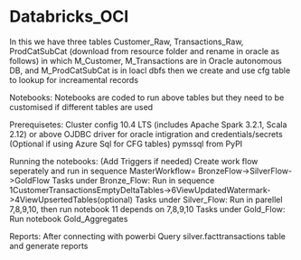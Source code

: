 # Databricks_OCI
In this we have three tables Customer_Raw, Transactions_Raw, ProdCatSubCat (download from resource folder and rename in oracle as follows)
in which M_Customer, M_Transactions are in Oracle autonomous DB, and M_ProdCatSubCat is in loacl dbfs
then we create and use cfg table to lookup for increamental records

Notebooks:
Notebooks are coded to run above tables but they need to be customised if different tables are used

Prerequisetes:
Cluster config 10.4 LTS (includes Apache Spark 3.2.1, Scala 2.12) or above
OJDBC driver for oracle intigration and credentials/secrets
(Optional if using Azure Sql for CFG tables) pymssql from PyPI

Running the notebooks: (Add Triggers if needed)
Create work flow seperately and run in sequence MasterWorkflow= BronzeFlow->SilverFlow->GoldFlow
Tasks under Bronze_Flow: Run in sequence  1CustomerTransactionsEmptyDeltaTables->6ViewUpdatedWatermark->4ViewUpsertedTables(optional)
Tasks under Silver_Flow: Run in parellel 7,8,9,10, then run notebook 11 depends on 7,8,9,10
Tasks under Gold_Flow: Run notebook Gold_Aggregates

Reports:
After connecting with powerbi 
Query silver.facttransactions table and generate reports